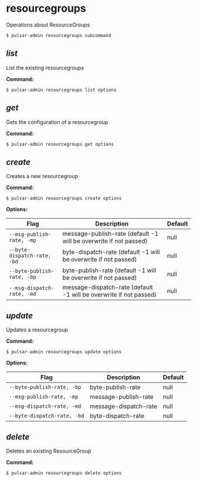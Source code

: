 # resourcegroups

Operations about ResourceGroups


```shell
$ pulsar-admin resourcegroups subcommand
```



## <em>list</em>

List the existing resourcegroups

**Command:**

```shell
$ pulsar-admin resourcegroups list options
```



## <em>get</em>

Gets the configuration of a resourcegroup

**Command:**

```shell
$ pulsar-admin resourcegroups get options
```



## <em>create</em>

Creates a new resourcegroup

**Command:**

```shell
$ pulsar-admin resourcegroups create options
```

**Options:**

|Flag|Description|Default|
|---|---|---|
| `--msg-publish-rate, -mp` | message-publish-rate (default -1 will be overwrite if not passed)|null||
| `--byte-dispatch-rate, -bd` | byte-dispatch-rate (default -1 will be overwrite if not passed)|null||
| `--byte-publish-rate, -bp` | byte-publish-rate (default -1 will be overwrite if not passed)|null||
| `--msg-dispatch-rate, -md` | message-dispatch-rate (default -1 will be overwrite if not passed)|null||


## <em>update</em>

Updates a resourcegroup

**Command:**

```shell
$ pulsar-admin resourcegroups update options
```

**Options:**

|Flag|Description|Default|
|---|---|---|
| `--byte-publish-rate, -bp` | byte-publish-rate |null||
| `--msg-publish-rate, -mp` | message-publish-rate |null||
| `--msg-dispatch-rate, -md` | message-dispatch-rate |null||
| `--byte-dispatch-rate, -bd` | byte-dispatch-rate |null||


## <em>delete</em>

Deletes an existing ResourceGroup

**Command:**

```shell
$ pulsar-admin resourcegroups delete options
```


